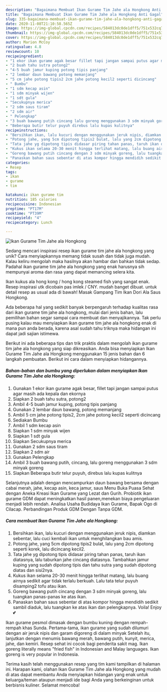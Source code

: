 ```yaml
---
description: "Bagaimana Membuat Ikan Gurame Tim Jahe ala Hongkong Anti Gagal"
title: "Bagaimana Membuat Ikan Gurame Tim Jahe ala Hongkong Anti Gagal"
slug: 335-bagaimana-membuat-ikan-gurame-tim-jahe-ala-hongkong-anti-gagal
date: 2020-11-08T21:10:58.565Z
image: https://img-global.cpcdn.com/recipes/584013dc0de1dff5/751x532cq70/ikan-gurame-tim-jahe-ala-hongkong-foto-resep-utama.jpg
thumbnail: https://img-global.cpcdn.com/recipes/584013dc0de1dff5/751x532cq70/ikan-gurame-tim-jahe-ala-hongkong-foto-resep-utama.jpg
cover: https://img-global.cpcdn.com/recipes/584013dc0de1dff5/751x532cq70/ikan-gurame-tim-jahe-ala-hongkong-foto-resep-utama.jpg
author: Marion McCoy
ratingvalue: 4.8
reviewcount: 10
recipeingredient:
- "1 ekor ikan gurame agak besar fillet tapi jangan sampai putus agar masih ada kepala dan ekornya"
- "2 buah tahu sutra potong2"
- "4-5 buah jamur kuping potong tipis panjang"
- "2 lembar daun bawang potong memanjang"
- "5 cm jahe potong tipis2 2cm jahe potong kecil2 seperti dicincang"
- " Bumbu"
- "1 sdm kecap asin"
- "1 sdm minyak wijen"
- "1 sdt gula"
- "Secukupnya merica"
- "2 sdm saus tiram"
- "2 sdm air"
- " Pelengkap"
- "3 buah bawang putih cincang lalu goreng menggunakan 3 sdm minyak goreng"
- "Beberapa butir telur puyuh direbus lalu kupas kulitnya"
recipeinstructions:
- "Bersihkan ikan, lalu kucuri dengan menggunakan jeruk nipis, diamkan sebentar, lalu cuci kembali ikan untuk menghilangkan bau amis."
- "Potong jahe, yang 5cm dipotong tipis2 bulat, lalu yang 2cm dipotong seperti korek, lalu dicincang kecil2."
- "Tata jahe yg dipotong tipis didasar piring tahan panas, taruh ikan diatasnya, lalu taburkan jahe cincang diatasnya. Tambahkan jamur kuping yang sudah dipotong tipis dan tahu sutra yang sudah dipotong diatas dan sisi2nya."
- "Kukus ikan selama 20-30 menit hingga terlihat matang, lalu buang airnya sedikit agar tidak terlalu berkuah. Lalu tata telur puyuh disamping2 tofu atau ikan."
- "Goreng bawang putih cincang dengan 3 sdm minyak goreng, lalu tuangkan panas-panas ke atas ikan."
- "Panaskan bahan saus sebentar di atas kompor hingga mendidih sedikit sambil diaduk, lalu tuangkan ke atas ikan dan pelengkapnya. Voila! Enjoy 💕"
categories:
- Resep
tags:
- ikan
- gurame
- tim

katakunci: ikan gurame tim 
nutrition: 185 calories
recipecuisine: Indonesian
preptime: "PT17M"
cooktime: "PT39M"
recipeyield: "4"
recipecategory: Lunch

---
```



![Ikan Gurame Tim Jahe ala Hongkong](https://img-global.cpcdn.com/recipes/584013dc0de1dff5/751x532cq70/ikan-gurame-tim-jahe-ala-hongkong-foto-resep-utama.jpg)

Sedang mencari inspirasi resep ikan gurame tim jahe ala hongkong yang unik? Cara menyiapkannya memang tidak susah dan tidak juga mudah. Kalau keliru mengolah maka hasilnya akan hambar dan bahkan tidak sedap. Padahal ikan gurame tim jahe ala hongkong yang enak harusnya sih mempunyai aroma dan rasa yang dapat memancing selera kita.

Ikan kukus ala hong kong / hong kong steamed fish yang sangat enak. Resep inspirasi utk dicobain pas imlek / CNY. mudah banget dibuat. untuk detail resep as usual ada di bawah! Masak Gampang Tim Ikan Dori Ala Saus Hongkong.

Ada beberapa hal yang sedikit banyak berpengaruh terhadap kualitas rasa dari ikan gurame tim jahe ala hongkong, mulai dari jenis bahan, lalu pemilihan bahan segar sampai cara membuat dan menyajikannya. Tak perlu pusing kalau mau menyiapkan ikan gurame tim jahe ala hongkong enak di mana pun anda berada, karena asal sudah tahu triknya maka hidangan ini dapat jadi sajian istimewa.


Berikut ini ada beberapa tips dan trik praktis dalam mengolah ikan gurame tim jahe ala hongkong yang siap dikreasikan. Anda bisa menyiapkan Ikan Gurame Tim Jahe ala Hongkong menggunakan 15 jenis bahan dan 6 langkah pembuatan. Berikut ini cara dalam menyiapkan hidangannya.

<!--inarticleads1-->

##### Bahan-bahan dan bumbu yang diperlukan dalam menyiapkan Ikan Gurame Tim Jahe ala Hongkong:

1. Gunakan 1 ekor ikan gurame agak besar, fillet tapi jangan sampai putus agar masih ada kepala dan ekornya
1. Siapkan 2 buah tahu sutra, potong2
1. Ambil 4-5 buah jamur kuping, potong tipis panjang
1. Gunakan 2 lembar daun bawang, potong memanjang
1. Ambil 5 cm jahe potong tipis2, 2cm jahe potong kecil2 seperti dicincang
1. Sediakan  Bumbu
1. Ambil 1 sdm kecap asin
1. Siapkan 1 sdm minyak wijen
1. Siapkan 1 sdt gula
1. Siapkan Secukupnya merica
1. Gunakan 2 sdm saus tiram
1. Siapkan 2 sdm air
1. Gunakan  Pelengkap
1. Ambil 3 buah bawang putih, cincang, lalu goreng menggunakan 3 sdm minyak goreng
1. Siapkan Beberapa butir telur puyuh, direbus lalu kupas kulitnya


Selanjutnya adalah dengan mencampurkan daun bawang bersama dengan cabai merah, jahe, kecap asin, keca jamur, saus Menu Buka Puasa Sehat dengan Aneka Kreasi Ikan Gurame yang Lezat dan Gurih. Probiotik ikan gurame GDM dapat meningkatkan hasil panen,menekan biaya pengeluaran menjadi lebih rendah. Analisa Usaha Budidaya Ikan Gurame, Bapak Ogo di Cilacap. Perbandingan Produk GDM Dengan Tanpa GDM. 

<!--inarticleads2-->

##### Cara membuat Ikan Gurame Tim Jahe ala Hongkong:

1. Bersihkan ikan, lalu kucuri dengan menggunakan jeruk nipis, diamkan sebentar, lalu cuci kembali ikan untuk menghilangkan bau amis.
1. Potong jahe, yang 5cm dipotong tipis2 bulat, lalu yang 2cm dipotong seperti korek, lalu dicincang kecil2.
1. Tata jahe yg dipotong tipis didasar piring tahan panas, taruh ikan diatasnya, lalu taburkan jahe cincang diatasnya. Tambahkan jamur kuping yang sudah dipotong tipis dan tahu sutra yang sudah dipotong diatas dan sisi2nya.
1. Kukus ikan selama 20-30 menit hingga terlihat matang, lalu buang airnya sedikit agar tidak terlalu berkuah. Lalu tata telur puyuh disamping2 tofu atau ikan.
1. Goreng bawang putih cincang dengan 3 sdm minyak goreng, lalu tuangkan panas-panas ke atas ikan.
1. Panaskan bahan saus sebentar di atas kompor hingga mendidih sedikit sambil diaduk, lalu tuangkan ke atas ikan dan pelengkapnya. Voila! Enjoy 💕


Ikan gurame pesmol dimasak dengan bumbu kuning dengan rempah-rempah khas Sunda. Pertama-tama, ikan gurame yang sudah dilumuri dengan air jeruk nipis dan garam digoreng di dalam minyak Setelah itu, lanjutkan dengan menumis bawang merah, bawang putih, kunyit, merica, jahe, dan kemiri. Resep sehat ini cocok bagi penderita sakit mag. Ikan goreng literally means &#34;fried fish&#34; in Indonesian and Malay languages. Ikan goreng is very popular in Indonesia. 

Terima kasih telah menggunakan resep yang tim kami tampilkan di halaman ini. Harapan kami, olahan Ikan Gurame Tim Jahe ala Hongkong yang mudah di atas dapat membantu Anda menyiapkan hidangan yang enak untuk keluarga/teman ataupun menjadi ide bagi Anda yang berkeinginan untuk berbisnis kuliner. Selamat mencoba!
